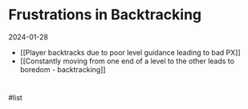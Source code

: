 # Frustrations in Backtracking
2024-01-28

- [[Player backtracks due to poor level guidance leading to bad PX]]
- [[Constantly moving from one end of a level to the other leads to boredom - backtracking]]

#
#list